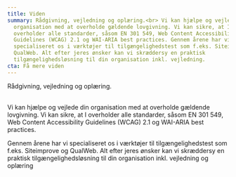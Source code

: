 ```yaml
---
title: Viden
summary: Rådgivning, vejledning og oplæring.<br> Vi kan hjælpe og vejlede din
  organisation med at overholde gældende lovgivning. Vi kan sikre, at I
  overholder alle standarder, såsom EN 301 549, Web Content Accessibility
  Guidelines (WCAG) 2.1 og WAI-ARIA best practices. Gennem årene har vi
  specialiseret os i værktøjer til tilgængelighedstest som f.eks. Siteimprove og
  QualWeb. Alt efter jeres ønsker kan vi skræddersy en praktisk
  tilgængelighedsløsning til din organisation inkl. vejledning.
cta: Få mere viden
---
```

Rådgivning, vejledning og oplæring.

<br> Vi kan hjælpe og vejlede din organisation med at overholde gældende lovgivning. Vi kan sikre, at I overholder alle standarder, såsom EN 301 549, Web Content Accessibility Guidelines (WCAG) 2.1 og WAI-ARIA best practices. 



Gennem årene har vi specialiseret os i værktøjer til tilgængelighedstest som f.eks. Siteimprove og QualWeb. Alt efter jeres ønsker kan vi skræddersy en praktisk tilgængelighedsløsning til din organisation inkl. vejledning og oplæring